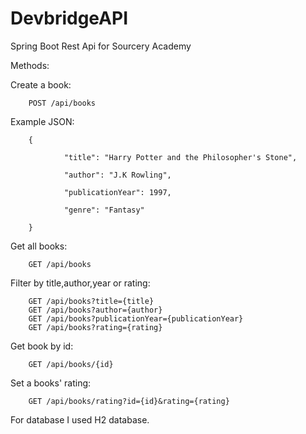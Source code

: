 # DevbridgeAPI
Spring Boot Rest Api for Sourcery Academy

Methods:

Create a book:

        POST /api/books

Example JSON:

        {
        
                "title": "Harry Potter and the Philosopher's Stone",
        
                "author": "J.K Rowling",
        
                "publicationYear": 1997,
        
                "genre": "Fantasy"

        }



Get all books:

        GET /api/books

Filter by title,author,year or rating:

        GET /api/books?title={title}
        GET /api/books?author={author}
        GET /api/books?publicationYear={publicationYear}
        GET /api/books?rating={rating}

Get book by id:
        
        GET /api/books/{id}

Set a books' rating:

        GET /api/books/rating?id={id}&rating={rating}

For database I used H2 database.
